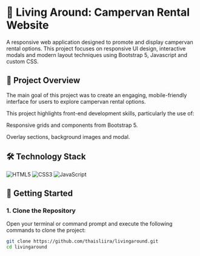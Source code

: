 # 🚐 Living Around: Campervan Rental Website

A responsive web application designed to promote and display campervan rental options. This project focuses on responsive UI design, interactive modals and modern layout techniques using Bootstrap 5, Javascript and custom CSS.

## 🧭 Project Overview

The main goal of this project was to create an engaging, mobile-friendly interface for users to explore campervan rental options. 

This project highlights front-end development skills, particularly the use of:

Responsive grids and components from Bootstrap 5.

Overlay sections, background images and modal.

## 🛠️ Technology Stack

![HTML5](https://img.shields.io/badge/-HTML5-E34F26?style=flat-square&logo=html5&logoColor=white)
![CSS3](https://img.shields.io/badge/-CSS3-1572B6?style=flat-square&logo=css3)
![JavaScript](https://img.shields.io/badge/-JavaScript-black?style=flat-square&logo=javascript)

## 🚀 Getting Started

### 1. Clone the Repository

Open your terminal or command prompt and execute the following commands to clone the project:

```bash 
git clone https://github.com/thaisliira/livingaround.git
cd livingaround
```






